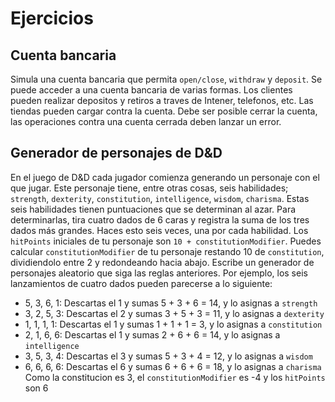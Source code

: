 # Ejercicios

## Cuenta bancaria

Simula una cuenta bancaria que permita `open/close`, `withdraw` y `deposit`.
Se puede acceder a una cuenta bancaria de varias formas. Los clientes pueden realizar depositos y retiros a traves de Intener, telefonos, etc. Las tiendas pueden cargar contra la cuenta.
Debe ser posible cerrar la cuenta, las operaciones contra una cuenta cerrada deben lanzar un error.

## Generador de personajes de D&D

En el juego de D&D cada jugador comienza generando un personaje con el que jugar. Este personaje tiene, entre otras cosas, seis habilidades; `strength`, `dexterity`, `constitution`, `intelligence`, `wisdom`, `charisma`. Estas seis habilidades tienen puntuaciones que se determinan al azar. Para determinarlas, tira cuatro dados de 6 caras y registra la suma de los tres dados más grandes. Haces esto seis veces, una por cada habilidad.
Los `hitPoints` iniciales de tu personaje son `10 + constitutionModifier`. Puedes calcular `constitutionModifier` de tu personaje restando 10 de `constitution`, dividiendolo entre 2 y redondeando hacia abajo.
Escribe un generador de personajes aleatorio que siga las reglas anteriores.
Por ejemplo, los seis lanzamientos de cuatro dados pueden parecerse a lo siguiente:

- 5, 3, 6, 1: Descartas el 1 y sumas 5 + 3 + 6 = 14, y lo asignas a `strength`
- 3, 2, 5, 3: Descartas el 2 y sumas 3 + 5 + 3 = 11, y lo asignas a `dexterity`
- 1, 1, 1, 1: Descartas el 1 y sumas 1 + 1 + 1 = 3, y lo asignas a `constitution`
- 2, 1, 6, 6: Descartas el 1 y sumas 2 + 6 + 6 = 14, y lo asignas a `intelligence`
- 3, 5, 3, 4: Descartas el 3 y sumas 5 + 3 + 4 = 12, y lo asignas a `wisdom`
- 6, 6, 6, 6: Descartas el 6 y sumas 6 + 6 + 6 = 18, y lo asignas a `charisma`
  Como la constitucion es 3, el `constitutionModifier` es -4 y los `hitPoints` son 6
